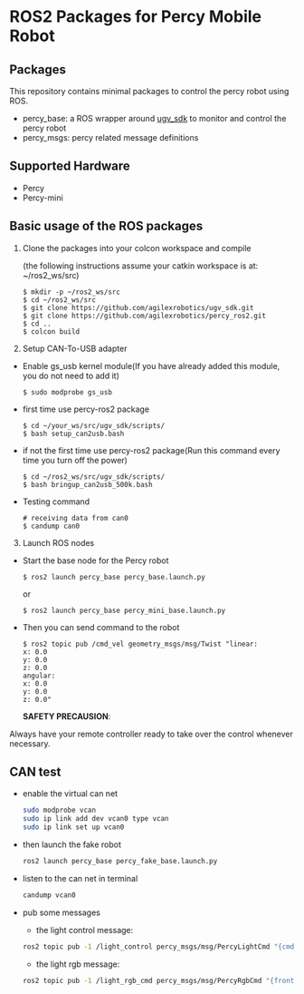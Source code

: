 # ROS2 Packages for Percy Mobile Robot

## Packages

This repository contains minimal packages to control the percy robot using ROS. 

* percy_base: a ROS wrapper around [ugv_sdk](https://github.com/agilexrobotics/ugv_sdk) to monitor and control the percy robot
* percy_msgs: percy related message definitions

## Supported Hardware

* Percy
* Percy-mini

## Basic usage of the ROS packages

1. Clone the packages into your colcon workspace and compile

    (the following instructions assume your catkin workspace is at: ~/ros2_ws/src)

    ```
    $ mkdir -p ~/ros2_ws/src
    $ cd ~/ros2_ws/src
    $ git clone https://github.com/agilexrobotics/ugv_sdk.git
    $ git clone https://github.com/agilexrobotics/percy_ros2.git
    $ cd ..
    $ colcon build
    ```
2. Setup CAN-To-USB adapter

* Enable gs_usb kernel module(If you have already added this module, you do not need to add it)
    ```
    $ sudo modprobe gs_usb
    ```
    
* first time use percy-ros2 package
   ```
   $ cd ~/your_ws/src/ugv_sdk/scripts/
   $ bash setup_can2usb.bash
   ```
   
* if not the first time use percy-ros2 package(Run this command every time you turn off the power) 
   ```
   $ cd ~/ros2_ws/src/ugv_sdk/scripts/
   $ bash bringup_can2usb_500k.bash
   ```
   
* Testing command
    ```
    # receiving data from can0
    $ candump can0
    ```
3. Launch ROS nodes

* Start the base node for the Percy robot

    ```
    $ ros2 launch percy_base percy_base.launch.py
    ```
    or
     ```
    $ ros2 launch percy_base percy_mini_base.launch.py
     ```

* Then you can send command to the robot
    ```
    $ ros2 topic pub /cmd_vel geometry_msgs/msg/Twist "linear:
    x: 0.0
    y: 0.0
    z: 0.0
    angular:
    x: 0.0
    y: 0.0
    z: 0.0" 
    
    ```
    **SAFETY PRECAUSION**: 

Always have your remote controller ready to take over the control whenever necessary. 

## CAN test

- enable the virtual can net

  ``` bash
  sudo modprobe vcan
  sudo ip link add dev vcan0 type vcan
  sudo ip link set up vcan0
  ```

- then launch the fake robot

  ```bash
  ros2 launch percy_base percy_fake_base.launch.py
  ```

- listen to the can net in terminal

  ```bash
  candump vcan0
  ```

- pub some messages

  - the light control message:

  ```bash
  ros2 topic pub -1 /light_control percy_msgs/msg/PercyLightCmd "{cmd_ctrl_allowed: true, front_illumination_mode: 1, back_illumination_mode: 1}"
  ```
  - the light rgb message:

  ```bash
  ros2 topic pub -1 /light_rgb_cmd percy_msgs/msg/PercyRgbCmd "{front_left: {r_value: 1, g_value: 2, b_value: 3}, front_right: {r_value: 4, g_value: 5, b_value: 6}, back_left: {r_value: 7, g_value: 8, b_value: 9}, back_right: {r_value: 10, g_value: 11, b_value: 12}}"
  ```

  
